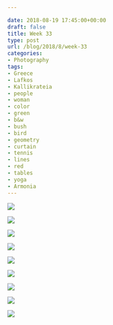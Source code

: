 ```yaml
---

date: 2018-08-19 17:45:00+00:00
draft: false
title: Week 33
type: post
url: /blog/2018/8/week-33
categories:
- Photography
tags:
- Greece
- Lafkos
- Kallikrateia
- people
- woman
- color
- green
- b&w
- bush
- bird
- geometry
- curtain
- tennis
- lines
- red
- tables
- yoga
- Armonia
---
```




  
   ![](/images/2018-08-19-20188week-33/image-asset.jpeg)

  

  
   ![](/images/2018-08-19-20188week-33/image-asset.jpeg)

  

  
   ![](/images/2018-08-19-20188week-33/image-asset.jpeg)

  

  
   ![](/images/2018-08-19-20188week-33/image-asset.jpeg)

  

  
   ![](/images/2018-08-19-20188week-33/image-asset.jpeg)

  

  
   ![](/images/2018-08-19-20188week-33/IMG_4751.JPG)

  

  
   ![](/images/2018-08-19-20188week-33/image-asset.jpeg)

  

  
   ![](/images/2018-08-19-20188week-33/IMG_4105.JPG)

  

  
   ![](/images/2018-08-19-20188week-33/image-asset.jpeg)

  


